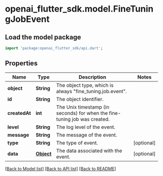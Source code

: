 # openai_flutter_sdk.model.FineTuningJobEvent

## Load the model package
```dart
import 'package:openai_flutter_sdk/api.dart';
```

## Properties
Name | Type | Description | Notes
------------ | ------------- | ------------- | -------------
**object** | **String** | The object type, which is always \"fine_tuning.job.event\". | 
**id** | **String** | The object identifier. | 
**createdAt** | **int** | The Unix timestamp (in seconds) for when the fine-tuning job was created. | 
**level** | **String** | The log level of the event. | 
**message** | **String** | The message of the event. | 
**type** | **String** | The type of event. | [optional] 
**data** | [**Object**](.md) | The data associated with the event. | [optional] 

[[Back to Model list]](../README.md#documentation-for-models) [[Back to API list]](../README.md#documentation-for-api-endpoints) [[Back to README]](../README.md)


